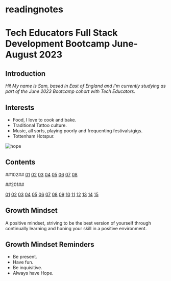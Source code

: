 # readingnotes
# Tech Educators Full Stack Development Bootcamp June-August 2023 #

## Introduction ##

*Hi!  My name is Sam, based in East of England and I'm currently studying as part of the June 2023 Bootcamp cohort with Tech Educators.*

## Interests ##
- Food, I love to cook and bake.
- Traditional Tattoo culture.
- Music, all sorts, playing poorly and frequenting festivals/gigs.
- Tottenham Hotspur.

![hope](https://i.pinimg.com/736x/fb/54/91/fb54917759181759c0918b20a6df6bfb.jpg "hope")

## Contents ##
##102##
[01](/readingnotes/notes_102/notes1)
[02](/Users/samcarter/Projects/readingnotes/notes_102/notes2)
[03](/Users/samcarter/Projects/readingnotes/notes_102/notes3)
[04](/Users/samcarter/Projects/readingnotes/notes_102/notes4)
[05](/Users/samcarter/Projects/readingnotes/notes_102/notes5)
[06](/Users/samcarter/Projects/readingnotes/notes_102/notes6)
[07](/Users/samcarter/Projects/readingnotes/notes_102/notes7)
[08](/Users/samcarter/Projects/readingnotes/notes_102/notes8)

##201##

[01](/Users/samcarter/Projects/readingnotes/notes_201/notes1)
[02](/Users/samcarter/Projects/readingnotes/notes_201/notes2)
[03](/Users/samcarter/Projects/readingnotes/notes_201/notes3)
[04](/Users/samcarter/Projects/readingnotes/notes_201/notes4)
[05](/Users/samcarter/Projects/readingnotes/notes_201/notes5)
[06](/Users/samcarter/Projects/readingnotes/notes_201/notes6)
[07](/Users/samcarter/Projects/readingnotes/notes_201/notes7)
[08](/Users/samcarter/Projects/readingnotes/notes_201/notes8)
[09](/Users/samcarter/Projects/readingnotes/notes_201/notes9)
[10](/Users/samcarter/Projects/readingnotes/notes_201/notes10)
[11](/Users/samcarter/Projects/readingnotes/notes_201/notes11)
[12](/Users/samcarter/Projects/readingnotes/notes_201/notes12)
[13](/Users/samcarter/Projects/readingnotes/notes_201/notes13)
[14](/Users/samcarter/Projects/readingnotes/notes_201/notes14)
[15](/Users/samcarter/Projects/readingnotes/notes_201/notes15)

## Growth Mindset ##

A positive mindset, striving to be the best version of yourself through continually learning and honing your skill in a positive environment.

## Growth Mindset Reminders ##
- Be present.
- Have fun.
- Be inquisitive.
- Always have Hope.

